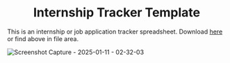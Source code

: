 <h1 align=center>Internship Tracker Template</h1>

This is an internship or job application tracker spreadsheet. 
Download [here](https://docs.google.com/spreadsheets/d/1hfPwMeUdnm7UU5HmOCP22E_QESm5Hdjt/) or find above in file area.

![Screenshot Capture - 2025-01-11 - 02-32-03](https://github.com/user-attachments/assets/beeb3445-3dc6-4d9c-bfd3-cd21037b4003)
